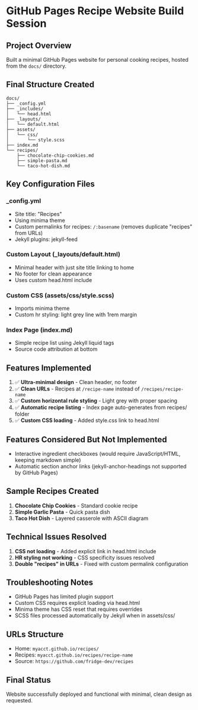 # GitHub Pages Recipe Website Build Session

## Project Overview
Built a minimal GitHub Pages website for personal cooking recipes, hosted from the `docs/` directory.

## Final Structure Created
```
docs/
├── _config.yml
├── _includes/
│   └── head.html
├── _layouts/
│   └── default.html
├── assets/
│   └── css/
│       └── style.scss
├── index.md
└── recipes/
    ├── chocolate-chip-cookies.md
    ├── simple-pasta.md
    └── taco-hot-dish.md
```

## Key Configuration Files

### _config.yml
- Site title: "Recipes"
- Using minima theme
- Custom permalinks for recipes: `/:basename` (removes duplicate "recipes" from URLs)
- Jekyll plugins: jekyll-feed

### Custom Layout (_layouts/default.html)
- Minimal header with just site title linking to home
- No footer for clean appearance
- Uses custom head.html include

### Custom CSS (assets/css/style.scss)
- Imports minima theme
- Custom hr styling: light grey line with 1rem margin

### Index Page (index.md)
- Simple recipe list using Jekyll liquid tags
- Source code attribution at bottom

## Features Implemented
1. ✅ **Ultra-minimal design** - Clean header, no footer
2. ✅ **Clean URLs** - Recipes at `/recipe-name` instead of `/recipes/recipe-name`
3. ✅ **Custom horizontal rule styling** - Light grey with proper spacing
4. ✅ **Automatic recipe listing** - Index page auto-generates from recipes/ folder
5. ✅ **Custom CSS loading** - Added style.css link to head.html

## Features Considered But Not Implemented
- Interactive ingredient checkboxes (would require JavaScript/HTML, keeping markdown simple)
- Automatic section anchor links (jekyll-anchor-headings not supported by GitHub Pages)

## Sample Recipes Created
1. **Chocolate Chip Cookies** - Standard cookie recipe
2. **Simple Garlic Pasta** - Quick pasta dish
3. **Taco Hot Dish** - Layered casserole with ASCII diagram

## Technical Issues Resolved
1. **CSS not loading** - Added explicit link in head.html include
2. **HR styling not working** - CSS specificity issues resolved
3. **Double "recipes" in URLs** - Fixed with custom permalink configuration

## Troubleshooting Notes
- GitHub Pages has limited plugin support
- Custom CSS requires explicit loading via head.html
- Minima theme has CSS reset that requires overrides
- SCSS files processed automatically by Jekyll when in assets/css/

## URLs Structure
- Home: `myacct.github.io/recipes/`
- Recipes: `myacct.github.io/recipes/recipe-name`
- Source: `https://github.com/fridge-dev/recipes`

## Final Status
Website successfully deployed and functional with minimal, clean design as requested.
